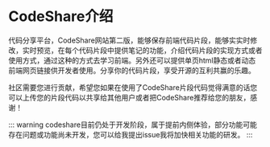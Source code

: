 # CodeShare介绍
代码分享平台，CodeShare网站第二版，能够保存前端代码片段，能够实实时修改，实时预览，在每个代码片段中提供笔记的功能，介绍代码片段的实现方式或者使用方式，通过这种的方式去学习前端。另外还可以提供单页html静态或者动态前端网页链接供开发者使用。分享你的代码片段，享受开源的互利共赢的乐趣。

社区需要您进行贡献，希望您如果在使用了CodeShare片段代码觉得满意的话您可以上传您的片段代码以共享给其他用户或者把CodeShare推荐给您的朋友，感谢！

::: warning
codeshare目前仍处于开发阶段，属于提前内侧体验，部分功能可能存在问题或功能尚未开发，您可以给我提出issue我将加快相关功能的研发。
:::
